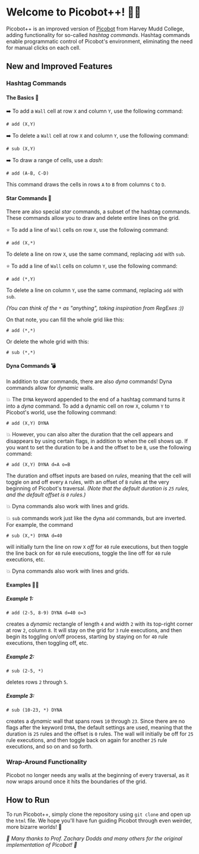 # Welcome to Picobot++! 🤏👾

Picobot++ is an improved version of [Picobot](https://www.cs.hmc.edu/picobot/) from Harvey Mudd College, adding functionality for so-called _hashtag commands_.
Hashtag commands enable programmatic control of Picobot's environment, eliminating the need for manual clicks on each cell.

## New and Improved Features

### Hashtag Commands

#### The Basics 🧱

➡️ To add a `Wall` cell at row `X` and column `Y`, use the following command:
```
# add (X,Y)
```
➡️ To delete a `Wall` cell at row `X` and column `Y`, use the following command:
```
# sub (X,Y)
```
➡️ To draw a range of cells, use a _dash_:
```
# add (A-B, C-D)
```
This command draws the cells in rows `A` to `B` from columns `C` to `D`.

#### Star Commands 💫

There are also special _star_ commands, a subset of the hashtag commands. These commands allow you to draw and delete entire lines on the grid.

⭐ To add a line of `Wall` cells on row `X`, use the following command:
```
# add (X,*)
```
To delete a line on row `X`, use the same command, replacing `add` with `sub`.

⭐ To add a line of `Wall` cells on column `Y`, use the following command:
```
# add (*,Y)
```
To delete a line on column `Y`, use the same command, replacing `add` with `sub`.

_(You can think of the `*` as "anything", taking inspiration from RegExes :))_

On that note, you can fill the whole grid like this:
```
# add (*,*)
```
Or delete the whole grid with this:
```
# sub (*,*)
```

#### Dyna Commands 💣

In addition to star commands, there are also _dyna_ commands! Dyna commands allow for _dynamic_ walls.

💥 The `DYNA` keyword appended to the end of a hashtag command turns it into a _dyna_ command. To add a dynamic cell on row `X`, column `Y` to Picobot's world, use the following command:
```
# add (X,Y) DYNA
```

💥 However, you can also alter the duration that the cell appears and disappears by using certain flags, in addition to when the cell shows up. If you want to set the duration to be `A` and the offset to be `B`, use the following command:
```
# add (X,Y) DYNA d=A o=B
```
The duration and offset inputs are based on _rules_, meaning that the cell will toggle on and off every `A` rules, with an offset of `B` rules at the very beginning of Picobot's traversal.
_(Note that the default duration is `25` rules, and the default offset is `0` rules.)_

💥 Dyna commands also work with lines and grids.

💥 `sub` commands work just like the dyna `add` commands, but are inverted. For example, the command
```
# sub (X,*) DYNA d=40
```
will initially turn the line on row `X` _off_ for `40` rule executions, but then toggle the line back on for `40` rule executions, toggle the line off for `40` rule executions, etc.

💥 Dyna commands also work with lines and grids.

#### Examples 🏋🏼

##### Example 1:
```
# add (2-5, 8-9) DYNA d=40 o=3
```
creates a _dynamic_ rectangle of length `4` and width `2` with its top-right corner at row `2`, column `8`. It will stay on the grid for `3` rule executions, and then begin its toggling on/off process, starting by staying on for `40` rule executions, then toggling off, etc.

##### Example 2:
```
# sub (2-5, *)
```
deletes rows `2` through `5`.

##### Example 3:
```
# sub (10-23, *) DYNA
```
creates a _dynamic_ wall that spans rows `10` through `23`. Since there are no flags after the keyword `DYNA`, the default settings are used, meaning that the duration is `25` rules and the offset is `0` rules. The wall will initially be off for `25` rule executions, and then toggle back on again for another `25` rule executions, and so on and so forth.

### Wrap-Around Functionality

Picobot no longer needs any walls at the beginning of every traversal, as it now wraps around once it hits the boundaries of the grid.

## How to Run

To run Picobot++, simply clone the repository using `git clone` and open up the `html` file. We hope you'll have fun guiding Picobot through even weirder, more bizarre worlds! 🎉

_🙌 Many thanks to Prof. Zachary Dodds and many others for the original implementation of Picobot! 🙌_
